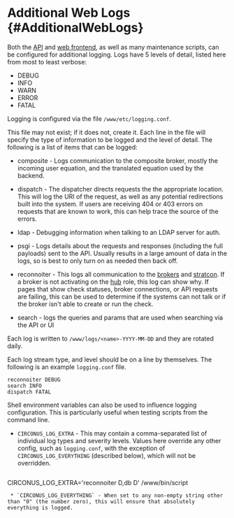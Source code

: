 # Additional Web Logs {#AdditionalWebLogs}

Both the [API](/Roles/api.md) and [web frontend](/Roles/web_frontend.md), as well as many maintenance scripts, can be configured for additional logging.  Logs have 5 levels of detail, listed here from most to least verbose:

 * DEBUG
 * INFO
 * WARN
 * ERROR
 * FATAL

Logging is configured via the file `/www/etc/logging.conf`.

This file may not exist; if it does not, create it.  Each line in the file will specify the type of information to be logged and the level of detail.  The following is a list of items that can be logged:

 * composite - Logs communication to the composite broker, mostly the incoming user equation, and the translated equation used by the backend.

 * dispatch - The dispatcher directs requests the the appropriate location. This will log the URI of the request, as well as any potential redirections built into the system.  If users are receiving 404 or 403 errors on requests that are known to work, this can help trace the source of the errors.

 * ldap - Debugging information when talking to an LDAP server for auth.

 * psgi - Logs details about the requests and responses (including the full payloads) sent to the API.  Usually results in a large amount of data in the logs, so is best to only turn on as needed then back off.

 * reconnoiter - This logs all communication to the [brokers](/Roles/broker.md) and [stratcon](/Roles/stratcon.md).  If a broker is not activating on the [hub](/Roles/hub.md) role, this log can show why.  If pages that show check statuses, broker connections, or API requests are failing, this can be used to determine if the systems can not talk or if the broker isn't able to create or run the check.

 * search - logs the queries and params that are used when searching via the API or UI

Each log is written to `/www/logs/<name>-YYYY-MM-DD` and they are rotated daily.

Each log stream type, and level should be on a line by themselves.  The following is an example `logging.conf` file.
```
reconnoiter DEBUG
search INFO
dispatch FATAL
```

Shell environment variables can also be used to influence logging configuration.   This is particularly useful when testing scripts from the command line.

 * `CIRCONUS_LOG_EXTRA` - This may contain a comma-separated list of individual log types and severity levels.  Values here override any other config, such as `logging.conf`, with the exception of `CIRCONUS_LOG_EVERYTHING` (described below), which will not be overridden.
   ```
CIRCONUS_LOG_EXTRA='reconnoiter D,db D' /www/bin/script
   
```
 * `CIRCONUS_LOG_EVERYTHING` - When set to any non-empty string other than "0" (the number zero), this will ensure that absolutely everything is logged.
